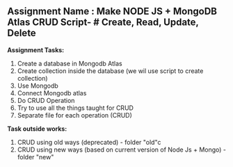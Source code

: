 **Assignment Name : Make NODE JS + MongoDB Atlas CRUD Script- # Create, Read, Update, Delete**
---------------------------
**Assignment Tasks:**

1. Create a database in Mongodb Atlas
2. Create collection inside the database (we wil use script to create collection)
3. Use Mongodb
4. Connect Mongodb atlas
5. Do CRUD Operation
6. Try to use all the things taught for CRUD
7. Separate file for each operation (CRUD) 

**Task outside works:**
1. CRUD using old ways (deprecated) - folder "old"c
2. CRUD using new ways (based on current version of Node Js + Mongo) - folder "new"


